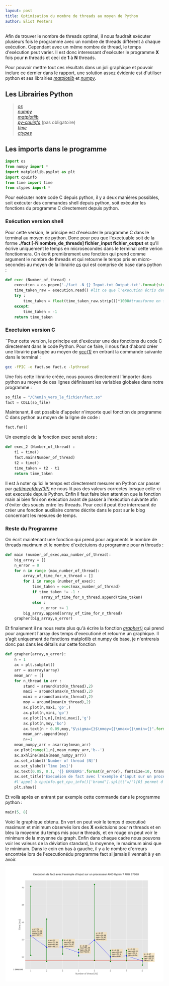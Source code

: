 ```yaml
---
layout: post
title: Optimisation du nombre de threads au moyen de Python
author: Eliot Peeters
---
```


Afin de trouver le nombre de threads optimal, il nous faudrait exécuter plusieurs fois le programme avec un nombre de threads différent à chaque exécution. Cependant avec un même nombre de thread, le temps d'exécution peut varier. Il est donc interessant d'exécuter le programme **X** fois pour **n** threads et ceci de **1** à **N** threads. 

Pour pouvoir mettre tout ces résultats dans un joli graphique et pouvoir inclure ce dernier dans le rapport, une solution assez évidente est d'utiliser python et ses librairies [*matplotlib*](https://matplotlib.org/) et [*numpy*](https://numpy.org/).

> 
 ## Les Librairies Python


> [*os*](https://docs.python.org/3/library/os.html)\
> [*numpy*](https://numpy.org/)\
> [*matplotlib*](https://matplotlib.org/)\
> [*py-cpuinfo*](https://github.com/workhorsy/py-cpuinfo) (pas obligatoire)\
> [*time*](https://docs.python.org/fr/3/library/time.html)\
> [*ctypes*](https://docs.python.org/3/library/ctypes.html)

## Les imports dans le programme
```python
import os
from numpy import *
import matplotlib.pyplot as plt
import cpuinfo
from time import time
from ctypes import *
```
Pour exécuter notre code C depuis python, il y a deux manières possibles, soit exécuter des commandes shell depuis python, soit exécuter les fonctions du programme C directement depuis python.

### Exécution version shell

Pour cette version, le principe est d'exécuter le programme C dans le terminal au moyen de python. Donc pour peu que l'exectuable soit de la forme **./fact [-N nombre_de_threads] fichier_input fichier_output** et qu'il écrive uniquement le temps en microsecondes dans le terminal cette verion fonctionnera. On écrit premièrement une fonction qui prend comme argument le nombre de threads et qui retourne le temps pris en micro-secondes au moyen de la librairie [*os*](https://docs.python.org/3/library/os.html) qui est comprise de base dans python :

```python
def exec (Number_of_thread) : 
    execution = os.popen('./fact -N {} Input.txt Output.txt'.format(str(Number_of_thread))) #écrit dans le terminal
    time_taken_raw = execution.read() #lit ce que l'execution écris dans le terminal
    try :
        time_taken = float(time_taken_raw.strip())*1000#transforme en float et retire le "\n"
    except:
        time_taken = -1
    return time_taken
```
### Exectuion version C

¨Pour cette version, le principe est d'exécuter une des fonctions du code C directement dans le code Python. Pour ce faire, il nous faut d'abord créer une librairie partagée au moyen de [*gcc(1)*](https://linux.die.net/man/1/gcc) en entrant la commande suivante dans le terminal : 

```bash
gcc -fPIC -o fact.so fact.c -lpthread
```
Une fois cette librairie créée, nous pouvos directement l'importer dans python au moyen de ces lignes définissant les variables globales dans notre programme :

```python
so_file = "/Chemin_vers_le_fichier/fact.so"
fact = CDLL(so_file)
```
Maintenant, il est possible d'appeler n'importe quel fonction de programme C dans python au moyen de la ligne de code :
```python
fact.fun()
```
Un exemple de la fonction exec serait alors : 

```python
def exec_2 (Number_of_thread) : 
    t1 = time()
    fact.main(Number_of_thread)
    t2 = time()
    time_taken = t2 - t1
    return time_taken
```

Il est à noter qu'ici le temps est directement mesurer en Python car passer par [*gettimeofday(3P)*](http://man7.org/linux/man-pages/man3/gettimeofday.3p.html) ne nous lit pas des valeurs correctes lorsque celle-ci est executée depuis Python. Enfin il faut faire bien attention que la fonction main ai bien fini son exécution avant de passer à l'exécution suivante afin d'éviter des soucis entre les threads. Pour ceci il peut être interresant de créer une fonction auxiliaire comme décrite dans le post sur le blog concernant les mesures de temps.

### Reste du Programme

On écrit maintenant une fonction qui prend pour arguments le nombre de threads maximum et le nombre d'exéctuions du programme pour **n** threads :

```python
def main (number_of_exec,max_number_of_thread):
    big_array = []
    n_error = 0
    for n in range (max_number_of_thread):
        array_of_time_for_n_thread = []
        for i in range (number_of_exec):
            time_taken = exec(max_number_of_thread)
            if time_taken != -1 :
                array_of_time_for_n_thread.append(time_taken)
            else : 
                n_error += 1
        big_array.append(array_of_time_for_n_thread)
    grapher(big_array,n_error)
```

Et finalement il ne nous reste plus qu'à écrire la fonction [*grapher()*]() qui prend pour argument l'array des temps d'executioné et retourne un graphique. Il s'agit uniquement de fonctions matplotlib et numpy de base, je n'entrerais donc pas dans les détails sur cette fonction

```python
def grapher(array,n_error):
    n = 1
    ax = plt.subplot()
    arr = asarray(array)
    mean_arr = []
    for n_thread in arr : 
        stand = around(std(n_thread),2)
        maxi = around(amax(n_thread),2)
        mini = around(amin(n_thread),2)
        moy = around(mean(n_thread),2)
        ax.plot(n,maxi,'go',)
        ax.plot(n,mini,'go')
        ax.plot([n,n],[mini,maxi],'g')
        ax.plot(n,moy,'bo')
        ax.text(n + 0.09,moy,"$\sigma={}$\nmoy={}\nmax={}\nmin={}".format(stand,moy,maxi,mini),bbox=dict(facecolor='wheat', alpha=0.7))
        mean_arr.append(moy)
        n+=1
    mean_numpy_arr = asarray(mean_arr)
    ax.plot(range(1,n),mean_numpy_arr,'b--')
    ax.axhline(amin(mean_numpy_arr))
    ax.set_xlabel('Number of thread [N]')
    ax.set_ylabel('Time [ms]')
    ax.text(0.05, 0.1, '{} ERREURS'.format(n_error), fontsize=10, transform=plt.gcf().transFigure)
    ax.set_title("Execuéion de fact avec l'exemple d'input sur un processeur " + cpuinfo.get_cpu_info()['brand'].split("w/")[0] ,pad=30)
    #l'appel à cpuinfo.get_cpu_info()['brand'].split("w/")[0] permet d'avoir le nom du processeur
    plt.show()
```

Et voilà après en entrant par exemple cette commande dans le programme python : 
```python
main(5, 8)
```
Voici le graphique obtenu. En vert on peut voir le temps d executioé maximum et minimum observés lors des **X** exéctuions pour **n** threads et en bleu la moyenne du temps mis pour **n** threads, et en rouge on peut voir le minimum de la moyenne du graph. Enfin dans chaque cadre nous pouvons voir les valeurs de la déviation standard, la moyenne, le maximum ainsi que le minimum. Dans le coin en bas à gauche, il y a le nombre d'erreurs encontrée lors de l'executionédu programme fact si jamais il vennait à y en avoir.

![Graph](https://raw.githubusercontent.com/Eliot-P/public_png/master/Graph2.png)
